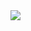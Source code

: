<img src="https://capsule-render.vercel.app/api?type=waving&color=auto&height=200&section=header&text=Ready-Bridge&fontSize=50&textColor=#000000" />
